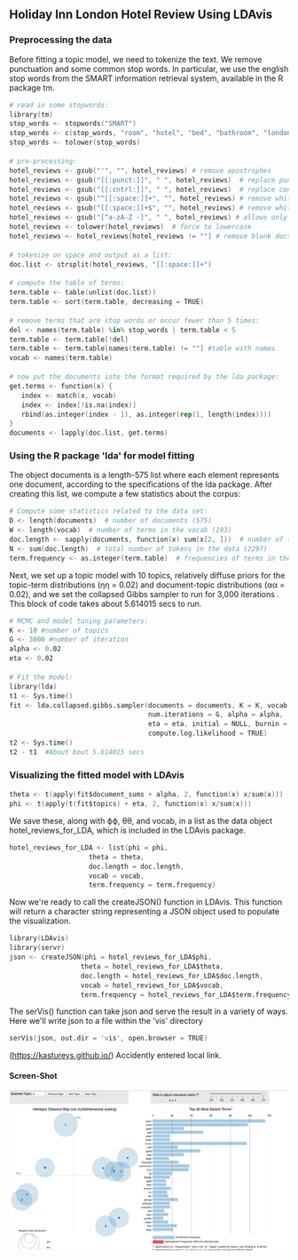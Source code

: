 ## Holiday Inn London Hotel Review Using LDAvis

### Preprocessing the data

Before fitting a topic model, we need to tokenize the text. We remove punctuation and some common stop words. In particular, we use the english stop words from the SMART information retrieval system, available in the R package tm.

```s
# read in some stopwords:
library(tm)
stop_words <- stopwords("SMART")
stop_words <- c(stop_words, "room", "hotel", "bed", "bathroom", "london", "us", "get", "got", "said", "the", "also", "just","for", "can", "may", "now", "year")
stop_words <- tolower(stop_words)

# pre-processing:
hotel_reviews <- gsub("'", "", hotel_reviews) # remove apostrophes
hotel_reviews <- gsub("[[:punct:]]", " ", hotel_reviews)  # replace punctuation with space
hotel_reviews <- gsub("[[:cntrl:]]", " ", hotel_reviews)  # replace control characters with space
hotel_reviews <- gsub("^[[:space:]]+", "", hotel_reviews) # remove whitespace at beginning of documents
hotel_reviews <- gsub("[[:space:]]+$", "", hotel_reviews) # remove whitespace at end of documents
hotel_reviews <- gsub("[^a-zA-Z -]", " ", hotel_reviews) # allows only letters
hotel_reviews <- tolower(hotel_reviews)  # force to lowercase
hotel_reviews <- hotel_reviews[hotel_reviews != ""] # remove blank docs

# tokenize on space and output as a list:
doc.list <- strsplit(hotel_reviews, "[[:space:]]+")

# compute the table of terms:
term.table <- table(unlist(doc.list))
term.table <- sort(term.table, decreasing = TRUE)

# remove terms that are stop words or occur fewer than 5 times:
del <- names(term.table) %in% stop_words | term.table < 5
term.table <- term.table[!del]
term.table <- term.table[names(term.table) != ""] #table with names
vocab <- names(term.table)

# now put the documents into the format required by the lda package:
get.terms <- function(x) {
   index <- match(x, vocab)
   index <- index[!is.na(index)]
   rbind(as.integer(index - 1), as.integer(rep(1, length(index))))
}
documents <- lapply(doc.list, get.terms)

```

### Using the R package 'lda' for model fitting
The object documents is a length-575 list where each element represents one document, according to the specifications of the lda package. After creating this list, we compute a few statistics about the corpus:

```s
# Compute some statistics related to the data set:
D <- length(documents)  # number of documents (575)
W <- length(vocab)  # number of terms in the vocab (193)
doc.length <- sapply(documents, function(x) sum(x[2, ]))  # number of tokens per document [11, 6, 4, 2 ...]
N <- sum(doc.length)  # total number of tokens in the data (2297)
term.frequency <- as.integer(term.table)  # frequencies of terms in the corpus [118,110,99,53,50,39 ...]

```

Next, we set up a topic model with 10 topics, relatively diffuse priors for the topic-term distributions (ηη = 0.02) and document-topic distributions (αα = 0.02), and we set the collapsed Gibbs sampler to run for 3,000 iterations . This block of code takes about 5.614015 secs to run.

```s
# MCMC and model tuning parameters:
K <- 10 #number of topics
G <- 3000 #number of iteration
alpha <- 0.02
eta <- 0.02

# Fit the model:
library(lda)
t1 <- Sys.time()
fit <- lda.collapsed.gibbs.sampler(documents = documents, K = K, vocab = vocab, 
                                   num.iterations = G, alpha = alpha, 
                                   eta = eta, initial = NULL, burnin = 0,
                                   compute.log.likelihood = TRUE)
t2 <- Sys.time()
t2 - t1  #About bout 5.614015 secs

```

### Visualizing the fitted model with LDAvis

```s
theta <- t(apply(fit$document_sums + alpha, 2, function(x) x/sum(x)))
phi <- t(apply(t(fit$topics) + eta, 2, function(x) x/sum(x)))

```
We save these, along with ϕϕ, θθ, and vocab, in a list as the data object hotel_reviews_for_LDA, which is included in the LDAvis package.

```s
hotel_reviews_for_LDA <- list(phi = phi,
                    theta = theta,
                    doc.length = doc.length,
                    vocab = vocab,
                    term.frequency = term.frequency)
```

Now we're ready to call the createJSON() function in LDAvis. This function will return a character string representing a JSON object used to populate the visualization.

```s
library(LDAvis)
library(servr)
json <- createJSON(phi = hotel_reviews_for_LDA$phi, 
                  theta = hotel_reviews_for_LDA$theta, 
                  doc.length = hotel_reviews_for_LDA$doc.length, 
                  vocab = hotel_reviews_for_LDA$vocab, 
                  term.frequency = hotel_reviews_for_LDA$term.frequency)
```
The serVis() function can take json and serve the result in a variety of ways. Here we'll write json to a file within the 'vis' directory 

```s
serVis(json, out.dir = 'vis', open.browser = TRUE)
```
(https://kastureys.github.io/) 
Accidently entered local link.

#### Screen-Shot
![alt tag](https://github.com/kastureyS/BA-Assignments/blob/master/Hotel%20reviews.png)
